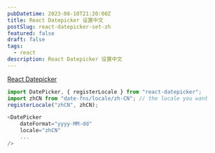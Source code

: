 ```yaml
---
pubDatetime: 2023-08-10T21:20:00Z
title: React Datepicker 设置中文
postSlug: react-datepicker-set-zh
featured: false
draft: false
tags:
  - react
description: React Datepicker 设置中文
---
```


[React Datepicker](https://reactdatepicker.com/)

```typescript
import DatePicker, { registerLocale } from "react-datepicker";
import zhCN from "date-fns/locale/zh-CN"; // the locale you want
registerLocale("zhCN", zhCN);

<DatePicker
    dateFormat="yyyy-MM-dd"
    locale="zhCN"
    ...
/>
```
